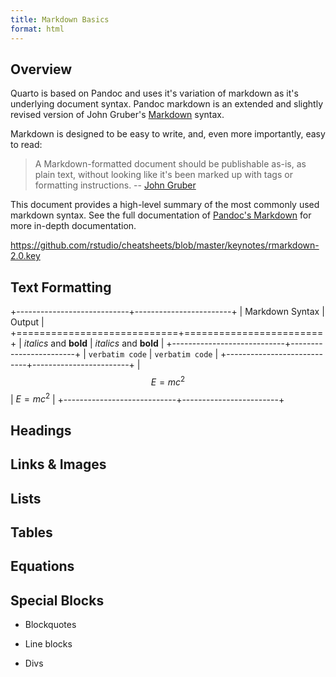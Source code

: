```yaml
---
title: Markdown Basics
format: html
---
```


## Overview

Quarto is based on Pandoc and uses it's variation of markdown as it's underlying document syntax. Pandoc markdown is an extended and slightly revised version of John Gruber's [Markdown](https://daringfireball.net/projects/markdown/) syntax.

Markdown is designed to be easy to write, and, even more importantly, easy to read:

> A Markdown-formatted document should be publishable as-is, as plain text, without looking like it's been marked up with tags or formatting instructions. -- [John Gruber](https://daringfireball.net/projects/markdown/syntax#philosophy)

This document provides a high-level summary of the most commonly used markdown syntax. See the full documentation of [Pandoc's Markdown](https://pandoc.org/MANUAL.html#pandocs-markdown) for more in-depth documentation.

<https://github.com/rstudio/cheatsheets/blob/master/keynotes/rmarkdown-2.0.key>

## Text Formatting

+----------------------------+------------------------+
| Markdown Syntax            | Output                 |
+============================+========================+
|     *italics* and **bold** | *italics* and **bold** |
+----------------------------+------------------------+
|     `verbatim code`        | `verbatim code`        |
+----------------------------+------------------------+
|     $$E = mc^{2}$$         | $E = mc^{2}$           |
+----------------------------+------------------------+

## Headings

## Links & Images

## Lists

## Tables

## Equations

## Special Blocks

-   Blockquotes

-   Line blocks

-   Divs
